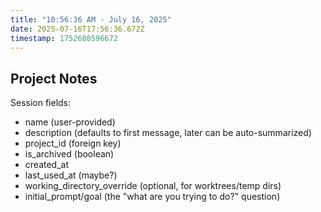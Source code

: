 ```yaml
---
title: "10:56:36 AM - July 16, 2025"
date: 2025-07-16T17:56:36.672Z
timestamp: 1752688596672
---
```


## Project Notes

Session fields:
- name (user-provided)
- description (defaults to first message, later can be auto-summarized)
- project_id (foreign key)
- is_archived (boolean)
- created_at
- last_used_at (maybe?)
- working_directory_override (optional, for worktrees/temp dirs)
- initial_prompt/goal (the "what are you trying to do?" question)
